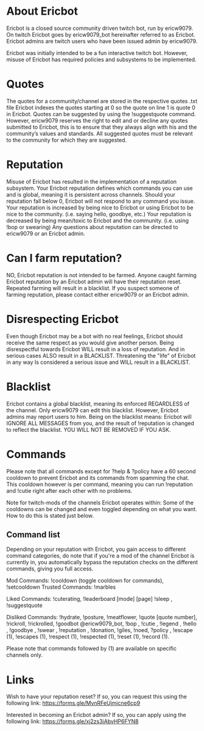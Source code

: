 # About Ericbot
Ericbot is a closed source community driven twitch bot, run by ericw9079.
On twitch Ericbot goes by ericw9079_bot hereinafter referred to as Ericbot.
Ericbot admins are twitch users who have been issued admin by ericw9079.

Ericbot was initially intended to be a fun interactive twitch bot. However, misuse of Ericbot has required policies and subsystems to be implemented.

# Quotes
The quotes for a community/channel are stored in the respective quotes <channelname>.txt file
Ericbot indexes the quotes starting at 0 so the quote on line 1 is quote 0 in Ericbot.
Quotes can be suggested by using the !suggestquote command. However, ericw9079 reserves the right to edit and or decline any quotes submitted to Ericbot, this is to ensure that they always align with his and the community’s values and standards. All suggested quotes must be relevant to the community for which they are suggested.

# Reputation
Misuse of Ericbot has resulted in the implementation of a reputation subsystem.
Your Ericbot reputation defines which commands you can use and is global, meaning it is persistent across channels.
Should your reputation fall below 0, Ericbot will not respond to any command you issue.
Your reputation is increased by being nice to Ericbot or using Ericbot to be nice to the community. (i.e. saying hello, goodbye, etc.)
Your reputation is decreased by being mean/toxic to Ericbot and the community. (i.e. using !bop or swearing)
Any questions about reputation can be directed to ericw9079 or an Ericbot admin.

# Can I farm reputation?
NO, Ericbot reputation is not intended to be farmed. Anyone caught farming Ericbot reputation by an Ericbot admin will have their reputation reset. Repeated farming will result in a blacklist. If you suspect someone of farming reputation, please contact either ericw9079 or an Ericbot admin.

# Disrespecting Ericbot
Even though Ericbot may be a bot with no real feelings, Ericbot should receive the same respect as you would give another person.
Being disrespectful towards Ericbot WILL result in a loss of reputation. And in serious cases ALSO result in a BLACKLIST.
Threatening the "life" of Ericbot in any way Is considered a serious issue and WILL result in a BLACKLIST.

# Blacklist
Ericbot contains a global blacklist, meaning its enforced REGARDLESS of the channel.
Only ericw9079 can edit this blacklist. However, Ericbot admins may report users to him.
Being on the blacklist means: Ericbot will IGNORE ALL MESSAGES from you, and the result of !reputation is changed to reflect the blacklist.
YOU WILL NOT BE REMOVED IF YOU ASK.

# Commands
Please note that all commands except for ?help & ?policy have a 60 second cooldown to prevent Ericbot and its commands from spamming the chat. This cooldown however is per command, meaning you can run !reputation and !cutie right after each other with no problems.

Note for twitch-mods of the channels Ericbot operates within: Some of the cooldowns can be changed and even toggled depending on what you want. How to do this is stated just below.

## Command list
Depending on your reputation with Ericbot, you gain access to different command categories, do note that if you're a mod of the channel Ericbot is currently in, you automatically bypass the reputation checks on the different commands, giving you full access.

Mod Commands: !cooldown (toggle cooldown for commands), !setcooldown <seconds>
Trusted Commands: !marbles

Liked Commands: !cuterating, !leaderboard [mode] [page] !sleep <user>, !suggestquote <quote>

Disliked Commands: !hydrate, !posture, !meatflower, !quote [quote number], !rickroll, !rickrolled, !goodbot @ericw9079_bot, !bop <user>, !cutie <user>, !legend <user>, !hello <user>, !goodbye <user>, !swear <user>, !reputation <user>, !donation, !giles, !noed, ?policy <policy>, !escape (1), !escapes (1), !respect (1), !respected (1), !reset <counter> (1), !record (1).

Please note that commands followed by (1) are available on specific channels only.

# Links
Wish to have your reputation reset? If so, you can request this using the following link:
https://forms.gle/MvnRFeUjmjcne6cp9

Interested in becoming an Ericbot admin? If so, you can apply using the following link:
https://forms.gle/xj2zs3iAbvHP6FYN8
